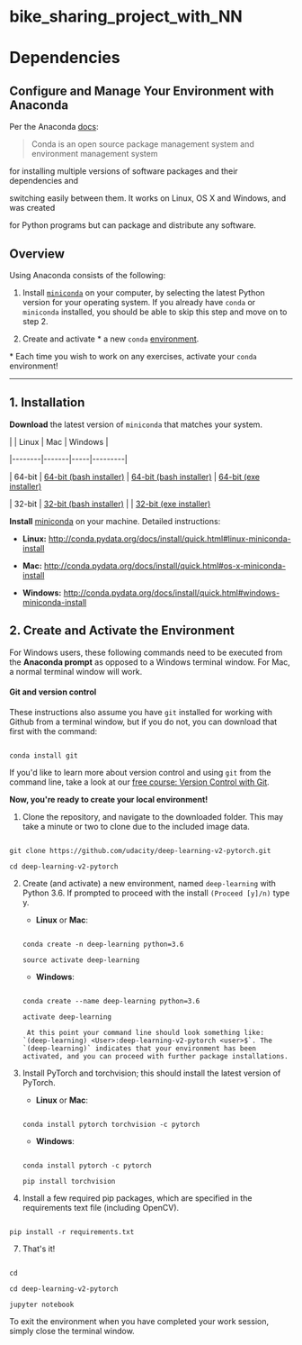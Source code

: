 # bike_sharing_project_with_NN
# Dependencies

## Configure and Manage Your Environment with Anaconda

Per the Anaconda [docs](http://conda.pydata.org/docs):

> Conda is an open source package management system and environment management system 

for installing multiple versions of software packages and their dependencies and 

switching easily between them. It works on Linux, OS X and Windows, and was created 

for Python programs but can package and distribute any software.

## Overview

Using Anaconda consists of the following:

1. Install [`miniconda`](http://conda.pydata.org/miniconda.html) on your computer, by selecting the latest Python version for your operating system. If you already have `conda` or `miniconda` installed, you should be able to skip this step and move on to step 2.

2. Create and activate * a new `conda` [environment](http://conda.pydata.org/docs/using/envs.html).

\* Each time you wish to work on any exercises, activate your `conda` environment!

---

## 1. Installation

**Download** the latest version of `miniconda` that matches your system.

|        | Linux | Mac | Windows | 

|--------|-------|-----|---------|

| 64-bit | [64-bit (bash installer)][lin64] | [64-bit (bash installer)][mac64] | [64-bit (exe installer)][win64]

| 32-bit | [32-bit (bash installer)][lin32] |  | [32-bit (exe installer)][win32]

[win64]: https://repo.continuum.io/miniconda/Miniconda3-latest-Windows-x86_64.exe

[win32]: https://repo.continuum.io/miniconda/Miniconda3-latest-Windows-x86.exe

[mac64]: https://repo.continuum.io/miniconda/Miniconda3-latest-MacOSX-x86_64.sh

[lin64]: https://repo.continuum.io/miniconda/Miniconda3-latest-Linux-x86_64.sh

[lin32]: https://repo.continuum.io/miniconda/Miniconda3-latest-Linux-x86.sh

**Install** [miniconda](http://conda.pydata.org/miniconda.html) on your machine. Detailed instructions:

- **Linux:** http://conda.pydata.org/docs/install/quick.html#linux-miniconda-install

- **Mac:** http://conda.pydata.org/docs/install/quick.html#os-x-miniconda-install

- **Windows:** http://conda.pydata.org/docs/install/quick.html#windows-miniconda-install

## 2. Create and Activate the Environment

For Windows users, these following commands need to be executed from the **Anaconda prompt** as opposed to a Windows terminal window. For Mac, a normal terminal window will work. 

#### Git and version control

These instructions also assume you have `git` installed for working with Github from a terminal window, but if you do not, you can download that first with the command:

```

conda install git

```

If you'd like to learn more about version control and using `git` from the command line, take a look at our [free course: Version Control with Git](https://www.udacity.com/course/version-control-with-git--ud123).

**Now, you're ready to create your local environment!**

1. Clone the repository, and navigate to the downloaded folder. This may take a minute or two to clone due to the included image data.

```

git clone https://github.com/udacity/deep-learning-v2-pytorch.git

cd deep-learning-v2-pytorch

```

2. Create (and activate) a new environment, named `deep-learning` with Python 3.6. If prompted to proceed with the install `(Proceed [y]/n)` type y.

	- __Linux__ or __Mac__: 

	```

	conda create -n deep-learning python=3.6

	source activate deep-learning

	```

	- __Windows__: 

	```

	conda create --name deep-learning python=3.6

	activate deep-learning

	```

		At this point your command line should look something like: `(deep-learning) <User>:deep-learning-v2-pytorch <user>$`. The `(deep-learning)` indicates that your environment has been activated, and you can proceed with further package installations.

3. Install PyTorch and torchvision; this should install the latest version of PyTorch.

	

	- __Linux__ or __Mac__: 

	```

	conda install pytorch torchvision -c pytorch 

	```

	- __Windows__: 

	```

	conda install pytorch -c pytorch

	pip install torchvision

	```

6. Install a few required pip packages, which are specified in the requirements text file (including OpenCV).

```

pip install -r requirements.txt

```

7. That's it!





```

cd

cd deep-learning-v2-pytorch

jupyter notebook

```

To exit the environment when you have completed your work session, simply close the terminal window.
